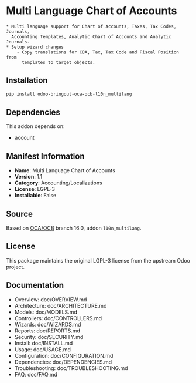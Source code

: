 # Multi Language Chart of Accounts


    * Multi language support for Chart of Accounts, Taxes, Tax Codes, Journals,
      Accounting Templates, Analytic Chart of Accounts and Analytic Journals.
    * Setup wizard changes
        - Copy translations for COA, Tax, Tax Code and Fiscal Position from
          templates to target objects.
    

## Installation

```bash
pip install odoo-bringout-oca-ocb-l10n_multilang
```

## Dependencies

This addon depends on:
- account

## Manifest Information

- **Name**: Multi Language Chart of Accounts
- **Version**: 1.1
- **Category**: Accounting/Localizations
- **License**: LGPL-3
- **Installable**: False

## Source

Based on [OCA/OCB](https://github.com/OCA/OCB) branch 16.0, addon `l10n_multilang`.

## License

This package maintains the original LGPL-3 license from the upstream Odoo project.

## Documentation

- Overview: doc/OVERVIEW.md
- Architecture: doc/ARCHITECTURE.md
- Models: doc/MODELS.md
- Controllers: doc/CONTROLLERS.md
- Wizards: doc/WIZARDS.md
- Reports: doc/REPORTS.md
- Security: doc/SECURITY.md
- Install: doc/INSTALL.md
- Usage: doc/USAGE.md
- Configuration: doc/CONFIGURATION.md
- Dependencies: doc/DEPENDENCIES.md
- Troubleshooting: doc/TROUBLESHOOTING.md
- FAQ: doc/FAQ.md
